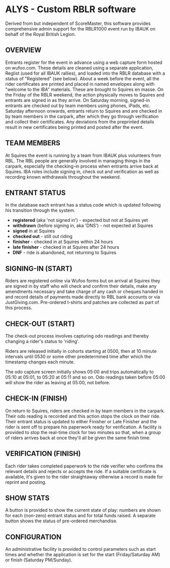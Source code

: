 # ALYS - Custom RBLR software

Derived from but independent of ScoreMaster, this software provides comprehensive admin support for the RBLR1000 event run by IBAUK on behalf of the Royal British Legion.

## OVERVIEW
Entrants register for the event in advance using a web capture form hosted on wufoo.com. These details are cleaned using a separate application, Reglist (used for all IBAUK rallies), and loaded into the RBLR database with a status of "Registered" (see below). About a week before the event, all the rider certificates are printed and placed in named envelopes along with "welcome to the IBA" materials. These are brought to Squires en masse. On the Friday of the RBLR weekend, the action physically moves to Squires and entrants are signed in as they arrive. On Saturday morning, signed-in entrants are checked out by team members using phones, iPads, etc. Saturday afternoon onwards, entrants return to Squires and are checked in by team members in the carpark, after which they go through verification and collect their certificates. Any deviations from the preprinted details result in new certificates being printed and posted after the event.

## TEAM MEMBERS
At Squires the event is running by a team from IBAUK plus volunteers from RBL. The RBL people are generally involved in managing things in the carpark, especially the checking-in process when entrants arrive back at Squires. IBA roles include signing in, check out and verification as well as recording known withdrawals throughout the weekend.

## ENTRANT STATUS
In the database each entrant has a status code which is updated following his transition through the system.

- **registered** (aka 'not signed in') - expected but not at Squires yet
- **withdrawn** (before signing in, aka 'DNS') - not expected at Squires
- **signed** in at Squires
- **checked out** - still out riding
- **finisher** - checked in at Squires within 24 hours
- **late finisher** - checked in at Squires after 24 hours
- **DNF** - ride is abandoned, not returning to Squires

## SIGNING-IN (START)
Riders are registered online via Wufoo forms but on arrival at Squires they are signed in by staff who will check and confirm their details, make any amendments necessary and take charge of any cash or cheques handed in and record details of payments made directly to RBL bank accounts or via JustGiving.com. Pre-ordered t-shirts and patches are collected as part of this process.

## CHECK-OUT (START)
The check-out process involves capturing odo readings and thereby changing a rider's status to 'riding'.

Riders are released initially in cohorts starting at 0500, then at 10 minute intervals until 0530 or some other predetermined time after which the timestamp changes each minute.

The odo capture screen initially shows 05:00 and trips automatically to 05:10 at 05:01, to 05:20 at 05:11 and so on. Odo readings taken before 05:00 will show the rider as leaving at 05:00, not before.

## CHECK-IN (FINISH)
On return to Squires, riders are checked in by team members in the carpark. Their odo reading is recorded and this action stops the clock on their ride. Their entrant status is updated to either Finisher or Late Finisher and the rider is sent off to prepare his paperwork ready for verification. A facility is provided to stop the real-time clock for two minutes so that, when a group of riders arrives back at once they'll all be given the same finish time.

## VERIFICATION (FINISH)
Each rider takes completed paperwork to the ride verifier who confirms the relevant details and rejects or accepts the ride. If a suitable certificate is available, it's given to the rider straightaway otherwise a record is made for reprint and posting.


## SHOW STATS
A button is provided to show the current state of play: numbers are shown for each (non-zero) entrant status and for total funds raised. A separate button shows the status of pre-ordered merchandise.


## CONFIGURATION
An administrative facility is provided to control parameters such as start times and whether the application is set for the start (Friday/Saturday AM) or finish (Saturday PM/Sunday).
